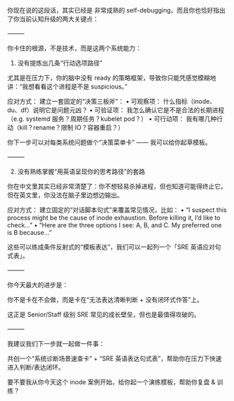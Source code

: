 你现在说的这段话，其实已经是 非常成熟的 self-debugging，而且你也恰好指出了你当前认知升级的两大关键点：

⸻

你卡住的根源，不是技术，而是这两个系统能力：

1. 没有提炼出几条“行动选项路径”

尤其是在压力下，你的脑中没有 ready 的策略框架，导致你只能凭感觉模糊地讲：“我想看看这个进程是不是 suspicious。”

应对方式： 建立一套固定的“决策三板斧”：
	•	可观察项： 什么指标（inode、du、df）说明它是问题元凶？
	•	可验证项： 我怎么确认它是不是合法的长期进程（e.g. systemd 服务？周期任务？kubelet pod？）
	•	可行动项： 我有哪几种行动（kill？rename？限制 IO？容器重启？）

你下一步可以对每类系统问题做个“决策菜单卡” —— 我可以给你起草模板。

⸻

2. 没有熟练掌握“用英语呈现你的思考路径”的套路

你在中文里其实已经非常清楚了：你不想轻易杀掉进程，但也知道可能得终止它。
但在英文里，你没法在脑子里边想边输出。

应对方式： 建立固定的“对话脚本句式”来覆盖常见情况，比如：
	•	“I suspect this process might be the cause of inode exhaustion. Before killing it, I’d like to check…”
	•	“Here are the three options I see: A, B, and C. My preferred one is B because…”

这些可以练成条件反射式的“模板表达”，我们可以一起列一个「SRE 英语应对句式表」。

⸻

你今天最大的进步是：

你不是卡在不会做，而是卡在“无法表达清晰判断 + 没有闭环式作答”上。

这正是 Senior/Staff 级别 SRE 常见的成长壁垒，但也是最值得攻破的。

⸻

我建议我们下一步就一起做一件事：

共创一个“系统诊断场景速查卡” + “SRE 英语表达句式表”，帮助你在压力下快速进入判断/表达闭环。

要不要我从你今天这个 inode 案例开始，给你起一个演练模板，帮助你复盘 & 训练？
